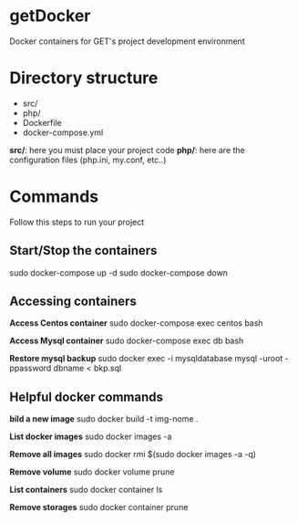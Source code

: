 # getDocker

Docker containers for GET's project development environment

# Directory structure

 - src/
 - php/
 - Dockerfile
 - docker-compose.yml

 **src/**: here you must place your project code
 **php/**: here are the configuration files (php.ini, my.conf, etc..)

# Commands

Follow this steps to run your project

## Start/Stop the containers
sudo docker-compose up -d
sudo docker-compose down

## Accessing containers

**Access Centos container**
sudo docker-compose exec centos bash

**Access Mysql container**
sudo docker-compose exec db bash

**Restore mysql backup**
sudo docker exec -i mysqldatabase mysql -uroot -ppassword dbname < bkp.sql

## Helpful docker commands
**bild a new image**
sudo docker build -t img-nome .

**List docker images**
sudo docker images -a

**Remove all images**
sudo docker rmi $(sudo docker images -a -q)

**Remove volume**
sudo docker volume prune

**List containers**
sudo docker container ls

**Remove storages**
sudo docker container prune

